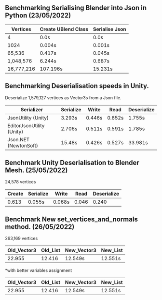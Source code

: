 ## Benchmarking Serialising Blender into Json in Python (23/05/2022)

|Vertices|Create UBlend Class|Serialise Json|
|---|---|---|
| 4 | 0.0s | 0.0s |
| 1024 | 0.004s | 0.001s |
| 65,536 | 0.417s | 0.045s |
| 1,048,576 | 6.244s | 0.687s |
| 16,777,216 | 107.196s | 15.231s |

## Benchmarking Deserialisation speeds in Unity.

Deserialize 1,579,127 vertices as Vector3s from a Json file.

Serializer |Serialize | Write | Read | Deserialize |
|---|---|---|---|---|
| JsonUtility (Unity) | 3.293s | 0.446s | 0.652s | 1.755s |
| EditorJsonUtility (Unity) | 2.706s | 0.511s | 0.591s | 1.785s |
| Json.NET (NewtonSoft) | 15.48s | 0.426s | 0.527s | 33.981s |

## Benchmark Unity Deserialisation to Blender Mesh. (25/05/2022)

24,578 vertices

|Create |Serialize |Write | Read | Deserialize |
|---|---|---|---|---|
| 0.613 | 0.055s | 0.068s | 0.046 | 0.240 |

## Benchmark New set_vertices_and_normals method. (26/05/2022)

263,169 vertices

| Old_Vector3 | Old_List | New_Vector3 | New_List |
|---|---|---|---|
| 22.955 | 12.416 | 12.549s | 12.551s | 

*with better variables assignment

| Old_Vector3 | Old_List | New_Vector3 | New_List |
|---|---|---|---|
| 22.955 | 12.416 | 12.549s | 12.551s | 


